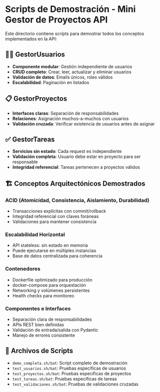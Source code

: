 # Scripts de Demostración - Mini Gestor de Proyectos API

Este directorio contiene scripts para demostrar todos los conceptos implementados en la API:

## 🧑‍💼 GestorUsuarios
- **Componente modular**: Gestión independiente de usuarios
- **CRUD completo**: Crear, leer, actualizar y eliminar usuarios
- **Validación de datos**: Emails únicos, roles válidos
- **Escalabilidad**: Paginación en listados

## 📋 GestorProyectos  
- **Interfaces claras**: Separación de responsabilidades
- **Relaciones**: Asignación muchos-a-muchos con usuarios
- **Validación cruzada**: Verificar existencia de usuarios antes de asignar

## ✅ GestorTareas
- **Servicios sin estado**: Cada request es independiente
- **Validación completa**: Usuario debe estar en proyecto para ser responsable
- **Integridad referencial**: Tareas pertenecen a proyectos válidos

## 🏗️ Conceptos Arquitectónicos Demostrados

### ACID (Atomicidad, Consistencia, Aislamiento, Durabilidad)
- Transacciones explícitas con commit/rollback
- Integridad referencial con claves foráneas
- Validaciones para mantener consistencia

### Escalabilidad Horizontal
- API stateless: sin estado en memoria
- Puede ejecutarse en múltiples instancias
- Base de datos centralizada para coherencia

### Contenedores
- Dockerfile optimizado para producción
- docker-compose para orquestación
- Networking y volúmenes persistentes
- Health checks para monitoreo

### Componentes e Interfaces
- Separación clara de responsabilidades
- APIs REST bien definidas
- Validación de entrada/salida con Pydantic
- Manejo de errores consistente

## 📁 Archivos de Scripts

- `demo_completa.sh/bat`: Script completo de demostración
- `test_usuarios.sh/bat`: Pruebas específicas de usuarios
- `test_proyectos.sh/bat`: Pruebas específicas de proyectos
- `test_tareas.sh/bat`: Pruebas específicas de tareas
- `test_validaciones.sh/bat`: Pruebas de validaciones cruzadas